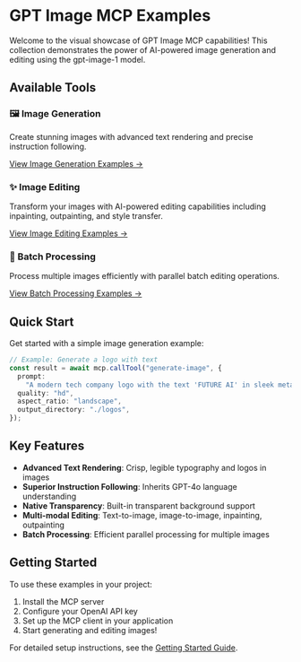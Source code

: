 # GPT Image MCP Examples

Welcome to the visual showcase of GPT Image MCP capabilities! This collection demonstrates the power of AI-powered image generation and editing using the gpt-image-1 model.

## Available Tools

### 🖼️ Image Generation

Create stunning images with advanced text rendering and precise instruction following.

[View Image Generation Examples →](/examples/generate-image-examples)

### ✨ Image Editing

Transform your images with AI-powered editing capabilities including inpainting, outpainting, and style transfer.

[View Image Editing Examples →](/examples/edit-image-examples)

### 🔄 Batch Processing

Process multiple images efficiently with parallel batch editing operations.

[View Batch Processing Examples →](/examples/batch-edit-examples)

## Quick Start

Get started with a simple image generation example:

```typescript
// Example: Generate a logo with text
const result = await mcp.callTool("generate-image", {
  prompt:
    "A modern tech company logo with the text 'FUTURE AI' in sleek metallic letters",
  quality: "hd",
  aspect_ratio: "landscape",
  output_directory: "./logos",
});
```

## Key Features

- **Advanced Text Rendering**: Crisp, legible typography and logos in images
- **Superior Instruction Following**: Inherits GPT-4o language understanding
- **Native Transparency**: Built-in transparent background support
- **Multi-modal Editing**: Text-to-image, image-to-image, inpainting, outpainting
- **Batch Processing**: Efficient parallel processing for multiple images

## Getting Started

To use these examples in your project:

1. Install the MCP server
2. Configure your OpenAI API key
3. Set up the MCP client in your application
4. Start generating and editing images!

For detailed setup instructions, see the [Getting Started Guide](/guide/getting-started).
